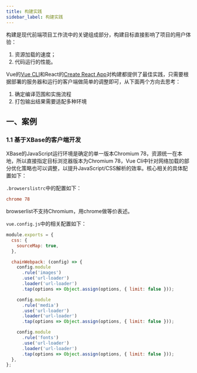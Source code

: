 ```yaml
---
title: 构建实践
sidebar_label: 构建实践
---
```


构建是现代前端项目工作流中的关键组成部分，构建目标直接影响了项目的用户体验：
1. 资源加载的速度；
2. 代码运行的性能。

Vue的[Vue CLI](https://cli.vuejs.org/zh/)和React的[Create React App](https://create-react-app.dev)对构建都提供了最佳实践，只需要根据部署的服务器和运行的客户端做简单的调整即可，从下面两个方向去思考：
1. 确定编译范围和实施流程
2. 打包输出结果需要适配多种环境

## 一、案例
### 1.1 基于XBase的客户端开发

XBase的JavaScript运行环境是确定的单一版本Chromium 78，资源统一在本地，所以直接指定目标浏览器版本为Chromium 78，Vue Cli中针对网络加载的部分优化策略也可以调整，以提升JavaScript/CSS解析的效率。核心相关的具体配置如下：

`.browserslistrc`中的配置如下：
```rc
chrome 78
```
browserlist不支持Chromium，用chrome做等价表述。

`vue.config.js`中的相关配置如下：
```js
module.exports = {
  css: {
    sourceMap: true,
  },

  chainWebpack: (config) => {
    config.module
      .rule('images')
      .use('url-loader')
      .loader('url-loader')
      .tap(options => Object.assign(options, { limit: false }));

    config.module
      .rule('media')
      .use('url-loader')
      .loader('url-loader')
      .tap(options => Object.assign(options, { limit: false }));

    config.module
      .rule('fonts')
      .use('url-loader')
      .loader('url-loader')
      .tap(options => Object.assign(options, { limit: false }));
  },
};
```

